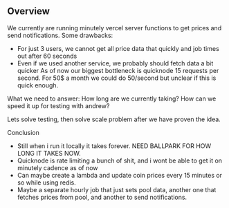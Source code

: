 ## Overview
We currently are running minutely vercel server functions to get prices and send notifications. Some drawbacks:
- For just 3 users, we cannot get all price data that quickly and job times out after 60 seconds
- Even if we used another service, we probably should fetch data a bit quicker
As of now our biggest bottleneck is quicknode 15 requests per second. For 50$ a month we could do 50/second but unclear if this is quick enough.

What we need to answer: How long are we currently taking? How can we speed it up for testing with andrew?

Lets solve testing, then solve scale problem after we have proven the idea.

Conclusion
- Still when i run it locally it takes forever. NEED BALLPARK FOR HOW LONG IT TAKES NOW.
- Quicknode is rate limiting a bunch of shit, and i wont be able to get it on minutely cadence as of now
- Can maybe create a lambda and update coin prices every 15 minutes or so while using redis.
- Maybe a separate hourly job that just sets pool data, another one that fetches prices from pool, and another to send notifications.